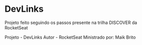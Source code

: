 # DevLinks

Projeto feito seguindo os passos presente na trilha DISCOVER da RocketSeat

Projeto - DevLinks
Autor - RocketSeat
Ministrado por: Maik Brito

